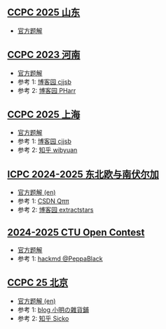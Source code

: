 ## [CCPC 2025 山东](https://codeforces.com/gym/105930)

- [官方题解](https://cdn.vjudge.net.cn/b483e91a47bacb39c1a272880afca2fd)

## [CCPC 2023 河南](https://codeforces.com/gym/104354)

- [官方题解](https://codeforces.com/gym/104354/attachments/download/20062/solution%20(2).pdf)
- 参考 1: [博客园 cjjsb](https://www.cnblogs.com/cjjsb/p/17893168)
- 参考 2: [博客园 PHarr](https://www.cnblogs.com/PHarr/p/17416213.html)

## [CCPC 2025 上海](https://codeforces.com/gym/105992)

- [官方题解](https://cdn.vjudge.net.cn/6e4c07336fe6b626d7b53b1be279ae58)
- 参考 1: [博客园 cjjsb](https://www.cnblogs.com/cjjsb/p/18982434)
- 参考 2: [知乎 wibyuan](https://zhuanlan.zhihu.com/p/1925082868499060714)

## [ICPC 2024-2025 东北欧与南伏尔加](https://codeforces.com/contest/2038)

- [官方题解 (en)](https://codeforces.com/contest/2038/attachments/download/28397/presentation_eng.pdf)
- 参考 1: [CSDN Qππ](https://blog.csdn.net/2302_81590667/article/details/143902852)
- 参考 2: [博客园 extractstars](https://www.cnblogs.com/extractstars/p/18559773)

## [2024-2025 CTU Open Contest](https://codeforces.com/gym/105442)

- [官方题解](https://cdn.vjudge.net.cn/3d015448c229232bb16c95388e9f6886)
- 参考 1: [hackmd @PeppaBlack](https://hackmd.io/@PeppaBlack/SyGsdkeWke)

## [CCPC 25 北京](https://codeforces.com/gym/105851)

- [官方题解 (en)](https://codeforces.com/gym/105851/attachments/download/31235/solution.pdf)
- 参考 1: [blog 小明の雜貨鋪](https://kobicgend.top/posts/9151d4ed.html)
- 参考 2: [知乎 Sicko](https://zhuanlan.zhihu.com/p/1904180221176976273)
